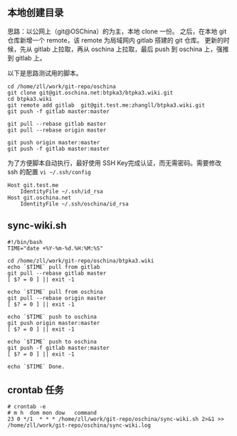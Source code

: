

## 本地创建目录

思路：以公网上（git@OSChina）的为主，本地 clone 一份。
之后，在本地 git 仓库新增一个 remote，该 remote 为局域网内 gitlab 搭建的 git 仓库。
更新的时候，先从 gitlab 上拉取，再从 oschina 上拉取，最后 push 到 oschina 上，强推到 gitlab 上。

以下是思路测试用的脚本。

```
cd /home/zll/work/git-repo/oschina
git clone git@git.oschina.net:btpka3/btpka3.wiki.git
cd btpka3.wiki
git remote add gitlab  git@git.test.me:zhangll/btpka3.wiki.git
git push -f gitlab master:master

git pull --rebase gitlab master
git pull --rebase origin master

git push origin master:master
git push -f gitlab master:master   
```

为了方便脚本自动执行，最好使用 SSH Key完成认证，而无需密码。需要修改 ssh 的配置 `vi ~/.ssh/config`

```
Host git.test.me
    IdentityFile ~/.ssh/id_rsa
Host git.oschina.net
    IdentityFile ~/.ssh/oschina/id_rsa
```

## sync-wiki.sh

```
#!/bin/bash
TIME="date +%Y-%m-%d.%H:%M:%S"

cd /home/zll/work/git-repo/oschina/btpka3.wiki
echo `$TIME` pull from gitlab
git pull --rebase gitlab master
[ $? = 0 ] || exit -1

echo `$TIME` pull from oschina
git pull --rebase origin master
[ $? = 0 ] || exit -1

echo `$TIME` push to oschina
git push origin master:master
[ $? = 0 ] || exit -1

echo `$TIME` push to oschina
git push -f gitlab master:master
[ $? = 0 ] || exit -1

echo `$TIME` Done.
```

## crontab 任务

```
# crontab -e
# m h  dom mon dow   command
23 0 */1  * * * /home/zll/work/git-repo/oschina/sync-wiki.sh 2>&1 >> /home/zll/work/git-repo/oschina/sync-wiki.log 

```
